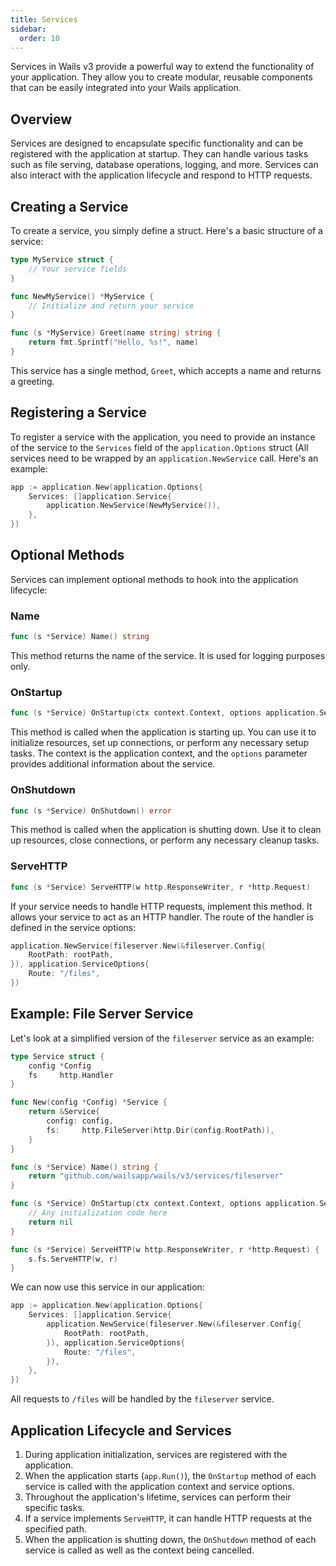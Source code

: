 ```yaml
---
title: Services
sidebar:
  order: 10
---
```


Services in Wails v3 provide a powerful way to extend the functionality of your
application. They allow you to create modular, reusable components that can be
easily integrated into your Wails application.

## Overview

Services are designed to encapsulate specific functionality and can be
registered with the application at startup. They can handle various tasks such
as file serving, database operations, logging, and more. Services can also
interact with the application lifecycle and respond to HTTP requests.

## Creating a Service

To create a service, you simply define a struct. Here's a basic structure of a
service:

```go
type MyService struct {
    // Your service fields
}

func NewMyService() *MyService {
    // Initialize and return your service
}

func (s *MyService) Greet(name string) string {
    return fmt.Sprintf("Hello, %s!", name)
}
```

This service has a single method, `Greet`, which accepts a name and returns a
greeting.

## Registering a Service

To register a service with the application, you need to provide an instance of
the service to the `Services` field of the `application.Options` struct (All
services need to be wrapped by an `application.NewService` call. Here's an
example:

```go
app := application.New(application.Options{
    Services: []application.Service{
        application.NewService(NewMyService()),
    },
})
```

## Optional Methods

Services can implement optional methods to hook into the application lifecycle:

### Name

```go
func (s *Service) Name() string
```

This method returns the name of the service. It is used for logging purposes
only.

### OnStartup

```go
func (s *Service) OnStartup(ctx context.Context, options application.ServiceOptions) error
```

This method is called when the application is starting up. You can use it to
initialize resources, set up connections, or perform any necessary setup tasks.
The context is the application context, and the `options` parameter provides
additional information about the service.

### OnShutdown

```go
func (s *Service) OnShutdown() error
```

This method is called when the application is shutting down. Use it to clean up
resources, close connections, or perform any necessary cleanup tasks.

### ServeHTTP

```go
func (s *Service) ServeHTTP(w http.ResponseWriter, r *http.Request)
```

If your service needs to handle HTTP requests, implement this method. It allows
your service to act as an HTTP handler. The route of the handler is defined in
the service options:

```go
application.NewService(fileserver.New(&fileserver.Config{
    RootPath: rootPath,
}), application.ServiceOptions{
    Route: "/files",
})
```

## Example: File Server Service

Let's look at a simplified version of the `fileserver` service as an example:

```go
type Service struct {
    config *Config
    fs     http.Handler
}

func New(config *Config) *Service {
    return &Service{
        config: config,
        fs:     http.FileServer(http.Dir(config.RootPath)),
    }
}

func (s *Service) Name() string {
    return "github.com/wailsapp/wails/v3/services/fileserver"
}

func (s *Service) OnStartup(ctx context.Context, options application.ServiceOptions) error {
    // Any initialization code here
    return nil
}

func (s *Service) ServeHTTP(w http.ResponseWriter, r *http.Request) {
    s.fs.ServeHTTP(w, r)
}
```

We can now use this service in our application:

```go
app := application.New(application.Options{
    Services: []application.Service{
        application.NewService(fileserver.New(&fileserver.Config{
            RootPath: rootPath,
        }), application.ServiceOptions{
            Route: "/files",
        }),
    },
})
```

All requests to `/files` will be handled by the `fileserver` service.

## Application Lifecycle and Services

1. During application initialization, services are registered with the
   application.
2. When the application starts (`app.Run()`), the `OnStartup` method of each
   service is called with the application context and service options.
3. Throughout the application's lifetime, services can perform their specific
   tasks.
4. If a service implements `ServeHTTP`, it can handle HTTP requests at the
   specified path.
5. When the application is shutting down, the `OnShutdown` method of each
   service is called as well as the context being cancelled.
